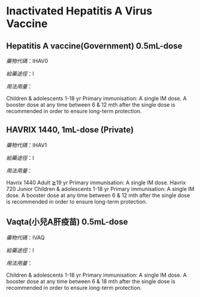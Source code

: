 # Inactivated Hepatitis A Virus Vaccine

## Hepatitis A vaccine(Government) 0.5mL-dose

*藥物代碼*：IHAV0

*給藥途徑*：I

*用法用量*：

Children & adolescents 1-18 yr Primary immunisation: A single IM dose.
A booster dose at any time between 6 & 12 mth after the single dose is recommended in order to ensure long-term protection.

## HAVRIX 1440, 1mL-dose (Private)

*藥物代碼*：IHAV1

*給藥途徑*：I

*用法用量*：

Havrix 1440 Adult ≧19 yr Primary immunisation: A single IM dose. Havrix 720 Junior Children & adolescents 1-18 yr Primary immunisation: A single IM dose. A booster dose at any time between 6 & 12 mth after the single dose is recommended in order to ensure long-term protection.

## Vaqta(小兒A肝疫苗) 0.5mL-dose

*藥物代碼*：IVAQ

*給藥途徑*：I

*用法用量*：

Children & adolescents 1-18 yr Primary immunisation: A single IM dose.
A booster dose at any time between 6 & 18 mth after the single dose is recommended in order to ensure long-term protection.

